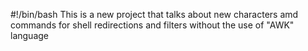 #!/bin/bash
This is a new project that talks about new characters amd commands for shell redirections and filters without the use of "AWK"  language
